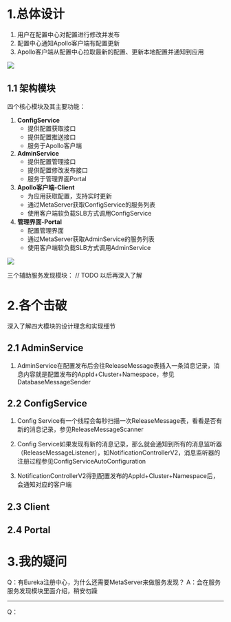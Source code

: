 # 1.总体设计 #

1. 用户在配置中心对配置进行修改并发布
2. 配置中心通知Apollo客户端有配置更新
3. Apollo客户端从配置中心拉取最新的配置、更新本地配置并通知到应用

![](https://i.imgur.com/fj92Xg7.png)

## 1.1 架构模块 ##

四个核心模块及其主要功能：

1. **ConfigService**
	- 提供配置获取接口 
	- 提供配置推送接口
	- 服务于Apollo客户端
2. **AdminService**
	- 提供配置管理接口
	- 提供配置修改发布接口
	- 服务于管理界面Portal
3.  **Apollo客户端-Client**
	- 为应用获取配置，支持实时更新
	- 通过MetaServer获取ConfigService的服务列表
	- 使用客户端软负载SLB方式调用ConfigService
4. **管理界面-Portal**
	- 配置管理界面
	- 通过MetaServer获取AdminService的服务列表
	- 使用客户端软负载SLB方式调用AdminService

![](https://i.imgur.com/RBkaQnN.png)

三个辅助服务发现模块：
// TODO 以后再深入了解


# 2.各个击破 #

深入了解四大模块的设计理念和实现细节

## 2.1 AdminService ##

1. AdminService在配置发布后会往ReleaseMessage表插入一条消息记录，消息内容就是配置发布的AppId+Cluster+Namespace，参见DatabaseMessageSender


## 2.2 ConfigService ##

1. Config Service有一个线程会每秒扫描一次ReleaseMessage表，看看是否有新的消息记录，参见ReleaseMessageScanner

2. Config Service如果发现有新的消息记录，那么就会通知到所有的消息监听器（ReleaseMessageListener），如NotificationControllerV2，消息监听器的注册过程参见ConfigServiceAutoConfiguration

3. NotificationControllerV2得到配置发布的AppId+Cluster+Namespace后，会通知对应的客户端

## 2.3 Client ##

## 2.4 Portal ##

# 3.我的疑问 #

Q：有Eureka注册中心，为什么还需要MetaServer来做服务发现？
A：会在服务服务发现模块里面介绍，稍安勿躁

---

Q：